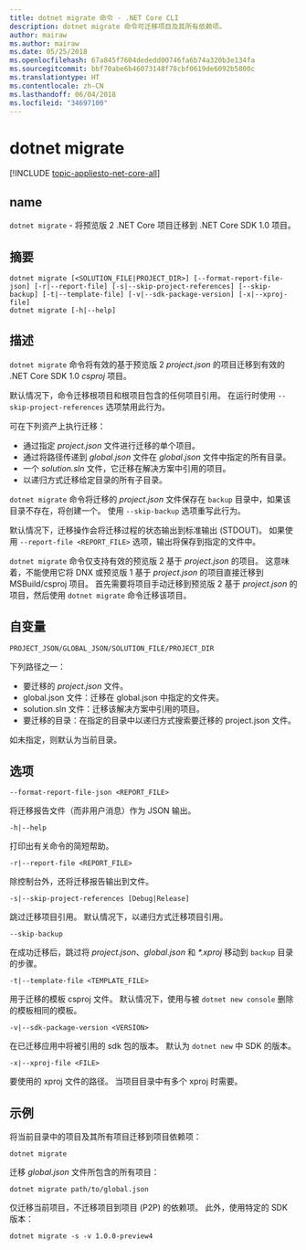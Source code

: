 ```yaml
---
title: dotnet migrate 命令 - .NET Core CLI
description: dotnet migrate 命令可迁移项目及其所有依赖项。
author: mairaw
ms.author: mairaw
ms.date: 05/25/2018
ms.openlocfilehash: 67a845f7604dededd00746fa6b74a320b3e134fa
ms.sourcegitcommit: bbf70abe6b46073148f78cbf0619de6092b5800c
ms.translationtype: HT
ms.contentlocale: zh-CN
ms.lasthandoff: 06/04/2018
ms.locfileid: "34697100"
---
```

# <a name="dotnet-migrate"></a>dotnet migrate

[!INCLUDE [topic-appliesto-net-core-all](../../../includes/topic-appliesto-net-core-all.md)]

## <a name="name"></a>name

`dotnet migrate` - 将预览版 2 .NET Core 项目迁移到 .NET Core SDK 1.0 项目。

## <a name="synopsis"></a>摘要

```
dotnet migrate [<SOLUTION_FILE|PROJECT_DIR>] [--format-report-file-json] [-r|--report-file] [-s|--skip-project-references] [--skip-backup] [-t|--template-file] [-v|--sdk-package-version] [-x|--xproj-file]
dotnet migrate [-h|--help]
```

## <a name="description"></a>描述

`dotnet migrate` 命令将有效的基于预览版 2 *project.json* 的项目迁移到有效的 .NET Core SDK 1.0 *csproj* 项目。

默认情况下，命令迁移根项目和根项目包含的任何项目引用。 在运行时使用 `--skip-project-references` 选项禁用此行为。

可在下列资产上执行迁移：

* 通过指定 *project.json* 文件进行迁移的单个项目。
* 通过将路径传递到 *global.json* 文件在 *global.json* 文件中指定的所有目录。
* 一个 *solution.sln* 文件，它迁移在解决方案中引用的项目。
* 以递归方式迁移给定目录的所有子目录。

`dotnet migrate` 命令将迁移的 *project.json* 文件保存在 `backup` 目录中，如果该目录不存在，将创建一个。 使用 `--skip-backup` 选项重写此行为。

默认情况下，迁移操作会将迁移过程的状态输出到标准输出 (STDOUT)。 如果使用 `--report-file <REPORT_FILE>` 选项，输出将保存到指定的文件中。

`dotnet migrate` 命令仅支持有效的预览版 2 基于 *project.json* 的项目。 这意味着，不能使用它将 DNX 或预览版 1 基于 *project.json* 的项目直接迁移到 MSBuild/csproj 项目。 首先需要将项目手动迁移到预览版 2 基于 *project.json* 的项目，然后使用 `dotnet migrate` 命令迁移该项目。

## <a name="arguments"></a>自变量

`PROJECT_JSON/GLOBAL_JSON/SOLUTION_FILE/PROJECT_DIR`

下列路径之一：

* 要迁移的 *project.json* 文件。
* global.json 文件：迁移在 global.json 中指定的文件夹。
* solution.sln 文件：迁移该解决方案中引用的项目。
* 要迁移的目录：在指定的目录中以递归方式搜索要迁移的 project.json 文件。

如未指定，则默认为当前目录。

## <a name="options"></a>选项

`--format-report-file-json <REPORT_FILE>`

将迁移报告文件（而非用户消息）作为 JSON 输出。

`-h|--help`

打印出有关命令的简短帮助。

`-r|--report-file <REPORT_FILE>`

除控制台外，还将迁移报告输出到文件。

`-s|--skip-project-references [Debug|Release]`

跳过迁移项目引用。 默认情况下，以递归方式迁移项目引用。

`--skip-backup`

在成功迁移后，跳过将 *project.json*、*global.json* 和 *\*.xproj* 移动到 `backup` 目录的步骤。

`-t|--template-file <TEMPLATE_FILE>`

用于迁移的模板 csproj 文件。 默认情况下，使用与被 `dotnet new console` 删除的模板相同的模板。

`-v|--sdk-package-version <VERSION>`

在已迁移应用中将被引用的 sdk 包的版本。 默认为 `dotnet new` 中 SDK 的版本。

`-x|--xproj-file <FILE>`

要使用的 xproj 文件的路径。 当项目目录中有多个 xproj 时需要。

## <a name="examples"></a>示例

将当前目录中的项目及其所有项目迁移到项目依赖项：

`dotnet migrate`

迁移 *global.json* 文件所包含的所有项目：

`dotnet migrate path/to/global.json`

仅迁移当前项目，不迁移项目到项目 (P2P) 的依赖项。 此外，使用特定的 SDK 版本：

`dotnet migrate -s -v 1.0.0-preview4`